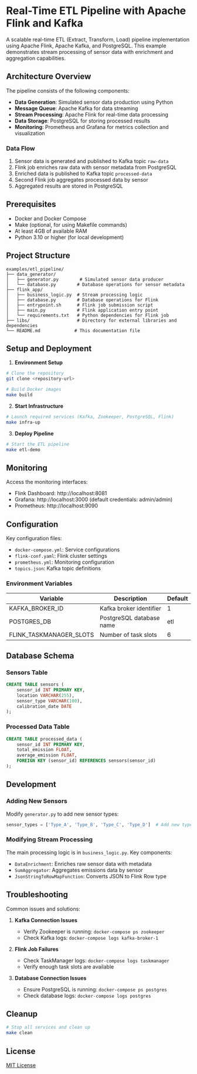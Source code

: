 # Real-Time ETL Pipeline with Apache Flink and Kafka

A scalable real-time ETL (Extract, Transform, Load) pipeline implementation using Apache Flink, Apache Kafka, and PostgreSQL. This example demonstrates stream processing of sensor data with enrichment and aggregation capabilities.

## Architecture Overview

The pipeline consists of the following components:

- **Data Generation**: Simulated sensor data production using Python
- **Message Queue**: Apache Kafka for data streaming
- **Stream Processing**: Apache Flink for real-time data processing
- **Data Storage**: PostgreSQL for storing processed results
- **Monitoring**: Prometheus and Grafana for metrics collection and visualization

### Data Flow

1. Sensor data is generated and published to Kafka topic `raw-data`
2. Flink job enriches raw data with sensor metadata from PostgreSQL
3. Enriched data is published to Kafka topic `processed-data`
4. Second Flink job aggregates processed data by sensor
5. Aggregated results are stored in PostgreSQL

## Prerequisites

- Docker and Docker Compose
- Make (optional, for using Makefile commands)
- At least 4GB of available RAM
- Python 3.10 or higher (for local development)

## Project Structure

```
examples/etl_pipeline/
├── data_generator/
│   ├── generator.py        # Simulated sensor data producer
│   └── database.py        # Database operations for sensor metadata
├── flink_app/
│   ├── business_logic.py  # Stream processing logic
│   ├── database.py        # Database operations for Flink
│   ├── entrypoint.sh      # Flink job submission script
│   ├── main.py            # Flink application entry point
│   └── requirements.txt   # Python dependencies for Flink job
├── libs/                  # Directory for external libraries and dependencies
└── README.md             # This documentation file
```

## Setup and Deployment

1. **Environment Setup**

```bash
# Clone the repository
git clone <repository-url>

# Build Docker images
make build
```

2. **Start Infrastructure**

```bash
# Launch required services (Kafka, Zookeeper, PostgreSQL, Flink)
make infra-up
```

3. **Deploy Pipeline**

```bash
# Start the ETL pipeline
make etl-demo
```

## Monitoring

Access the monitoring interfaces:

- Flink Dashboard: http://localhost:8081
- Grafana: http://localhost:3000 (default credentials: admin/admin)
- Prometheus: http://localhost:9090

## Configuration

Key configuration files:

- `docker-compose.yml`: Service configurations
- `flink-conf.yaml`: Flink cluster settings
- `prometheus.yml`: Monitoring configuration
- `topics.json`: Kafka topic definitions

### Environment Variables

| Variable | Description | Default |
|----------|-------------|---------|
| KAFKA_BROKER_ID | Kafka broker identifier | 1 |
| POSTGRES_DB | PostgreSQL database name | etl |
| FLINK_TASKMANAGER_SLOTS | Number of task slots | 6 |

## Database Schema

### Sensors Table
```sql
CREATE TABLE sensors (
    sensor_id INT PRIMARY KEY,
    location VARCHAR(255),
    sensor_type VARCHAR(100),
    calibration_date DATE
);
```

### Processed Data Table
```sql
CREATE TABLE processed_data (
    sensor_id INT PRIMARY KEY,
    total_emission FLOAT,
    average_emission FLOAT,
    FOREIGN KEY (sensor_id) REFERENCES sensors(sensor_id)
);
```

## Development

### Adding New Sensors

Modify `generator.py` to add new sensor types:

```python
sensor_types = ['Type_A', 'Type_B', 'Type_C', 'Type_D']  # Add new types here
```

### Modifying Stream Processing

The main processing logic is in `business_logic.py`. Key components:

- `DataEnrichment`: Enriches raw sensor data with metadata
- `SumAggregator`: Aggregates emissions data by sensor
- `JsonStringToRowMapFunction`: Converts JSON to Flink Row type

## Troubleshooting

Common issues and solutions:

1. **Kafka Connection Issues**
   - Verify Zookeeper is running: `docker-compose ps zookeeper`
   - Check Kafka logs: `docker-compose logs kafka-broker-1`

2. **Flink Job Failures**
   - Check TaskManager logs: `docker-compose logs taskmanager`
   - Verify enough task slots are available

3. **Database Connection Issues**
   - Ensure PostgreSQL is running: `docker-compose ps postgres`
   - Check database logs: `docker-compose logs postgres`

## Cleanup

```bash
# Stop all services and clean up
make clean
```


## License

[MIT License](LICENSE)